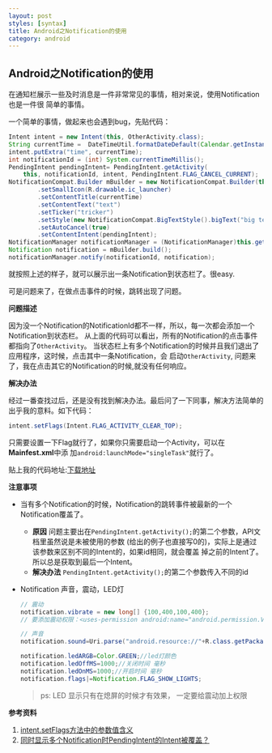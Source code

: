 ```yaml
---
layout: post
styles: [syntax]
title: Android之Notification的使用
category: android
---
```


## Android之Notification的使用


在通知栏展示一些及时消息是一件非常常见的事情，相对来说，使用Notification也是一件很
简单的事情。

一个简单的事情，做起来也会遇到bug，先贴代码：

```java
Intent intent = new Intent(this, OtherActivity.class);
String currentTime =  DateTimeUtil.formatDateDefault(Calendar.getInstance().getTime());
intent.putExtra("time", currentTime);
int notificationId = (int) System.currentTimeMillis();
PendingIntent pendingIntent= PendingIntent.getActivity(
    this, notificationId, intent, PendingIntent.FLAG_CANCEL_CURRENT);
NotificationCompat.Builder mBuilder = new NotificationCompat.Builder(this)
        .setSmallIcon(R.drawable.ic_launcher)
        .setContentTitle(currentTime)
        .setContentText("text")
        .setTicker("tricker")
        .setStyle(new NotificationCompat.BigTextStyle().bigText("big text"))
        .setAutoCancel(true)
        .setContentIntent(pendingIntent);
NotificationManager notificationManager = (NotificationManager)this.getSystemService(Context.NOTIFICATION_SERVICE);
Notification notification = mBuilder.build();
notificationManager.notify(notificationId, notification);
```

就按照上述的样子，就可以展示出一条Notification到状态栏了。很easy.

可是问题来了，在做点击事件的时候，跳转出现了问题。

**问题描述**

因为没一个Notification的NotificationId都不一样，所以，每一次都会添加一个Notification到状态栏。
从上面的代码可以看出，所有的Notification的点击事件都指向了`OtherActivity`。
当状态栏上有多个Notification的时候并且我们退出了应用程序，这时候，点击其中一条Notification，会
启动`OtherActivity`, 问题来了，我在点击其它的Notification的时候,就没有任何响应。

**解决办法**

经过一番查找过后，还是没有找到解决办法。最后问了一下同事，解决方法简单的出乎我的意料。如下代码：

```java
intent.setFlags(Intent.FLAG_ACTIVITY_CLEAR_TOP);
```

只需要设置一下Flag就行了，如果你只需要启动一个Activity，可以在**Mainfest.xml**中添
加`android:launchMode="singleTask"`就行了。


贴上我的代码地址:[下载地址](https://github.com/Pinned/NotificationDemo)

**注意事项**

 + 当有多个Notification的时候，Notification的跳转事件被最新的一个Notification覆盖了。
    - **原因**
     问题主要出在`PendingIntent.getActivity();`的第二个参数，API文档里虽然说是未被使用的参数
    (给出的例子也直接写0的)，实际上是通过该参数来区别不同的Intent的，如果id相同，就会覆盖
    掉之前的Intent了。所以总是获取到最后一个Intent。
    - **解决办法**
     `PendingIntent.getActivity();`的第二个参数传入不同的id

 + Notification 声音，震动，LED灯

    ```java
    // 震动
    notification.vibrate = new long[] {100,400,100,400};
    // 要添加震动权限：<uses-permission android:name="android.permission.VIBRATE"></uses-permission>
    ```

    ```java
    // 声音
    notification.sound=Uri.parse("android.resource://"+R.class.getPackage().getName()+"/" +R.raw.ring);
    ```

    ```java
    notification.ledARGB=Color.GREEN;//led灯颜色
    notification.ledOffMS=1000;//关闭时间 毫秒
    notification.ledOnMS=1000;//开启时间 毫秒
    notification.flags|=Notification.FLAG_SHOW_LIGHTS;
    ```

    > ps: LED 显示只有在熄屏的时候才有效果， 一定要给震动加上权限


**参考资料**

1. [intent.setFlags方法中的参数值含义](http://blog.csdn.net/berber78/article/details/7278408)
2. [同时显示多个Notification时PendingIntent的Intent被覆盖？](http://univasity.iteye.com/blog/1390445)

